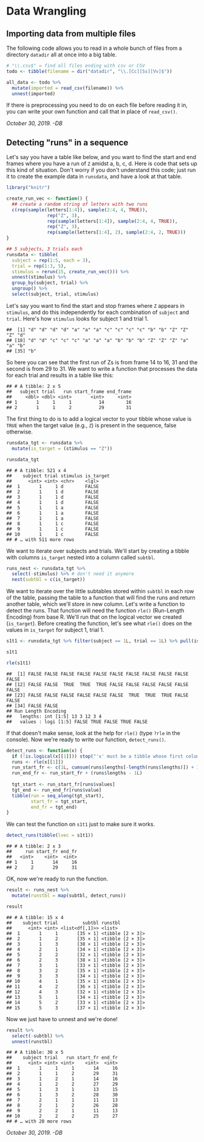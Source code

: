 
# Data Wrangling

## Importing data from multiple files

The following code allows you to read in a whole bunch of files from a directory `datadir` all at once into a big table.


```r
# "\\.csv$" = find all files ending with csv or CSV
todo <- tibble(filename = dir("datadir", "\\.[Cc][Ss][Vv]$"))

all_data <- todo %>%
  mutate(imported = read_csv(filename)) %>%
  unnest(imported)
```

If there is preprocessing you need to do on each file before reading it in, you can write your own function and call that in place of `read_csv()`.

*October 30, 2019. -DB*

## Detecting "runs" in a sequence

Let's say you have a table like below, and you want to find the start and end frames where you have a run of `Z` amidst a, b, c, d.  Here is code that sets up this kind of situation. Don't worry if you don't understand this code; just run it to create the example data in `runsdata`, and have a look at that table.


```r
library("knitr")

create_run_vec <- function() {
  ## create a random string of letters with two runs
  c(rep(sample(letters[1:4]), sample(2:4, 4, TRUE)),
               rep("Z", 3),
               rep(sample(letters[1:4]), sample(2:4, 4, TRUE)),
               rep("Z", 3),
               rep(sample(letters[1:4], 2), sample(2:4, 2, TRUE)))
}

## 5 subjects, 3 trials each
runsdata <- tibble(
  subject = rep(1:5, each = 3),
  trial = rep(1:3, 5),
  stimulus = rerun(15, create_run_vec())) %>%
  unnest(stimulus) %>%
  group_by(subject, trial) %>%
  ungroup() %>%
  select(subject, trial, stimulus)
```

Let's say you want to find the start and stop frames where `Z` appears in `stimulus`, and do this independently for each combination of `subject` and `trial`.  Here's how `stimulus` looks for subject 1 and trial 1.


```
##  [1] "d" "d" "d" "d" "a" "a" "a" "c" "c" "c" "c" "b" "b" "Z" "Z" "Z" "d"
## [18] "d" "d" "c" "c" "c" "a" "a" "a" "b" "b" "b" "Z" "Z" "Z" "a" "a" "b"
## [35] "b"
```

So here you can see that the first run of Zs is from frame 14 to 16, 31 and the second is from 29 to 31. We want to write a function that processes the data for each trial and results in a table like this:


```
## # A tibble: 2 x 5
##   subject trial   run start_frame end_frame
##     <dbl> <dbl> <int>       <int>     <int>
## 1       1     1     1          14        16
## 2       1     1     2          29        31
```

The first thing to do is to add a logical vector to your tibble whose value is `TRUE` when the target value (e.g., `Z`) is present in the sequence, false otherwise.


```r
runsdata_tgt <- runsdata %>%
  mutate(is_target = (stimulus == "Z"))

runsdata_tgt
```

```
## # A tibble: 521 x 4
##    subject trial stimulus is_target
##      <int> <int> <chr>    <lgl>    
##  1       1     1 d        FALSE    
##  2       1     1 d        FALSE    
##  3       1     1 d        FALSE    
##  4       1     1 d        FALSE    
##  5       1     1 a        FALSE    
##  6       1     1 a        FALSE    
##  7       1     1 a        FALSE    
##  8       1     1 c        FALSE    
##  9       1     1 c        FALSE    
## 10       1     1 c        FALSE    
## # … with 511 more rows
```

We want to iterate over subjects and trials. We'll start by creating a tibble with columns `is_target` nested into a column called `subtbl`.


```r
runs_nest <- runsdata_tgt %>%
  select(-stimulus) %>% # don't need it anymore
  nest(subtbl = c(is_target))
```

We want to iterate over the little subtables stored within `subtbl` in each row of the table, passing the table to a function that will find the runs and return another table, which we'll store in new column. Let's write a function to detect the runs. That function will need the function `rle()` (Run-Length Encoding) from base R. We'll run that on the logical vector we created (`is_target`). Before creating the function, let's see what `rle()` does on the values in `is_target` for subject 1, trial 1.


```r
s1t1 <- runsdata_tgt %>% filter(subject == 1L, trial == 1L) %>% pull(is_target)

s1t1

rle(s1t1)
```

```
##  [1] FALSE FALSE FALSE FALSE FALSE FALSE FALSE FALSE FALSE FALSE FALSE
## [12] FALSE FALSE  TRUE  TRUE  TRUE FALSE FALSE FALSE FALSE FALSE FALSE
## [23] FALSE FALSE FALSE FALSE FALSE FALSE  TRUE  TRUE  TRUE FALSE FALSE
## [34] FALSE FALSE
## Run Length Encoding
##   lengths: int [1:5] 13 3 12 3 4
##   values : logi [1:5] FALSE TRUE FALSE TRUE FALSE
```

If that doesn't make sense, look at the help for `rle()` (type `?rle` in the console). Now we're ready to write our function, `detect_runs()`.


```r
detect_runs <- function(x) {  
  if (!is.logical(x[[1]])) stop("'x' must be a tibble whose first column is of type 'logical'")
  runs <- rle(x[[1]])
  run_start_fr <- c(1L, cumsum(runs$lengths[-length(runs$lengths)]) + 1L)
  run_end_fr <- run_start_fr + (runs$lengths - 1L)
  
  tgt_start <- run_start_fr[runs$values]
  tgt_end <- run_end_fr[runs$value]
  tibble(run = seq_along(tgt_start),
         start_fr = tgt_start,
         end_fr = tgt_end)
}
```

We can test the function on `s1t1` just to make sure it works.


```r
detect_runs(tibble(lvec = s1t1))
```

```
## # A tibble: 2 x 3
##     run start_fr end_fr
##   <int>    <int>  <int>
## 1     1       14     16
## 2     2       29     31
```

OK, now we're ready to run the function.


```r
result <- runs_nest %>%
  mutate(runstbl = map(subtbl, detect_runs))

result
```

```
## # A tibble: 15 x 4
##    subject trial         subtbl runstbl         
##      <int> <int> <list<df[,1]>> <list>          
##  1       1     1       [35 × 1] <tibble [2 × 3]>
##  2       1     2       [35 × 1] <tibble [2 × 3]>
##  3       1     3       [38 × 1] <tibble [2 × 3]>
##  4       2     1       [34 × 1] <tibble [2 × 3]>
##  5       2     2       [32 × 1] <tibble [2 × 3]>
##  6       2     3       [38 × 1] <tibble [2 × 3]>
##  7       3     1       [33 × 1] <tibble [2 × 3]>
##  8       3     2       [35 × 1] <tibble [2 × 3]>
##  9       3     3       [34 × 1] <tibble [2 × 3]>
## 10       4     1       [35 × 1] <tibble [2 × 3]>
## 11       4     2       [36 × 1] <tibble [2 × 3]>
## 12       4     3       [32 × 1] <tibble [2 × 3]>
## 13       5     1       [34 × 1] <tibble [2 × 3]>
## 14       5     2       [33 × 1] <tibble [2 × 3]>
## 15       5     3       [37 × 1] <tibble [2 × 3]>
```

Now we just have to unnest and we're done!


```r
result %>%
  select(-subtbl) %>%
  unnest(runstbl)
```

```
## # A tibble: 30 x 5
##    subject trial   run start_fr end_fr
##      <int> <int> <int>    <int>  <int>
##  1       1     1     1       14     16
##  2       1     1     2       29     31
##  3       1     2     1       14     16
##  4       1     2     2       27     29
##  5       1     3     1       13     15
##  6       1     3     2       28     30
##  7       2     1     1       11     13
##  8       2     1     2       26     28
##  9       2     2     1       11     13
## 10       2     2     2       25     27
## # … with 20 more rows
```

*October 30, 2019. -DB*
